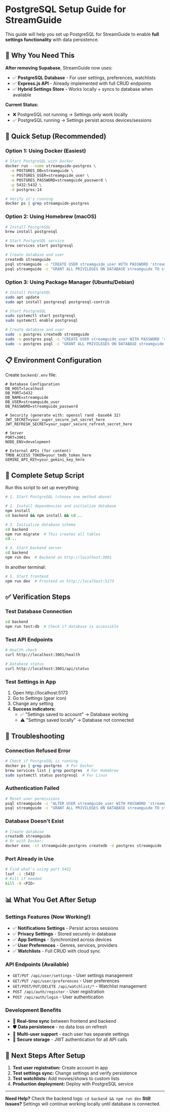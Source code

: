 # PostgreSQL Setup Guide for StreamGuide

This guide will help you set up PostgreSQL for StreamGuide to enable **full settings functionality** with data persistence.

## 🚨 **Why You Need This**

**After removing Supabase**, StreamGuide now uses:
- ✅ **PostgreSQL Database** - For user settings, preferences, watchlists 
- ✅ **Express.js API** - Already implemented with full CRUD endpoints
- ✅ **Hybrid Settings Store** - Works locally + syncs to database when available

**Current Status:**
- ❌ PostgreSQL not running → Settings only work locally
- ✅ PostgreSQL running → Settings persist across devices/sessions

## 🔧 **Quick Setup (Recommended)**

### **Option 1: Using Docker (Easiest)**

```bash
# Start PostgreSQL with Docker
docker run --name streamguide-postgres \
  -e POSTGRES_DB=streamguide \
  -e POSTGRES_USER=streamguide_user \
  -e POSTGRES_PASSWORD=streamguide_password \
  -p 5432:5432 \
  -d postgres:14

# Verify it's running
docker ps | grep streamguide-postgres
```

### **Option 2: Using Homebrew (macOS)**

```bash
# Install PostgreSQL
brew install postgresql

# Start PostgreSQL service
brew services start postgresql

# Create database and user
createdb streamguide
psql streamguide -c "CREATE USER streamguide_user WITH PASSWORD 'streamguide_password';"
psql streamguide -c "GRANT ALL PRIVILEGES ON DATABASE streamguide TO streamguide_user;"
```

### **Option 3: Using Package Manager (Ubuntu/Debian)**

```bash
# Install PostgreSQL
sudo apt update
sudo apt install postgresql postgresql-contrib

# Start PostgreSQL
sudo systemctl start postgresql
sudo systemctl enable postgresql

# Create database and user
sudo -u postgres createdb streamguide
sudo -u postgres psql -c "CREATE USER streamguide_user WITH PASSWORD 'streamguide_password';"
sudo -u postgres psql -c "GRANT ALL PRIVILEGES ON DATABASE streamguide TO streamguide_user;"
```

## 📋 **Environment Configuration**

Create `backend/.env` file:

```env
# Database Configuration
DB_HOST=localhost
DB_PORT=5432
DB_NAME=streamguide
DB_USER=streamguide_user
DB_PASSWORD=streamguide_password

# Security (generate with: openssl rand -base64 32)
JWT_SECRET=your_super_secure_jwt_secret_here
JWT_REFRESH_SECRET=your_super_secure_refresh_secret_here

# Server
PORT=3001
NODE_ENV=development

# External APIs (for content)
TMDB_ACCESS_TOKEN=your_tmdb_token_here
GEMINI_API_KEY=your_gemini_key_here
```

## 🚀 **Complete Setup Script**

Run this script to set up everything:

```bash
# 1. Start PostgreSQL (choose one method above)

# 2. Install dependencies and initialize database
npm install
cd backend && npm install && cd ..

# 3. Initialize database schema
cd backend
npm run migrate  # This creates all tables
cd ..

# 4. Start backend server
cd backend
npm run dev  # Backend on http://localhost:3001
```

In another terminal:
```bash
# 5. Start frontend
npm run dev  # Frontend on http://localhost:5173
```

## ✅ **Verification Steps**

### **Test Database Connection**
```bash
cd backend
npm run test:db  # Check if database is accessible
```

### **Test API Endpoints**
```bash
# Health check
curl http://localhost:3001/health

# Database status
curl http://localhost:3001/api/status
```

### **Test Settings in App**
1. Open http://localhost:5173
2. Go to Settings (gear icon)
3. Change any setting
4. **Success indicators:**
   - ✅ "Settings saved to account" → Database working
   - ⚠️ "Settings saved locally" → Database not connected

## 🔧 **Troubleshooting**

### **Connection Refused Error**
```bash
# Check if PostgreSQL is running
docker ps | grep postgres  # For Docker
brew services list | grep postgres  # For Homebrew
sudo systemctl status postgresql  # For Linux
```

### **Authentication Failed**
```bash
# Reset user permissions
psql streamguide -c "ALTER USER streamguide_user WITH PASSWORD 'streamguide_password';"
psql streamguide -c "GRANT ALL PRIVILEGES ON DATABASE streamguide TO streamguide_user;"
```

### **Database Doesn't Exist**
```bash
# Create database
createdb streamguide
# Or with Docker:
docker exec -it streamguide-postgres createdb -U postgres streamguide
```

### **Port Already in Use**
```bash
# Find what's using port 5432
lsof -i :5432
# Kill if needed
kill -9 <PID>
```

## 📊 **What You Get After Setup**

### **Settings Features** (Now Working!)
- ✅ **Notifications Settings** - Persist across sessions
- ✅ **Privacy Settings** - Stored securely in database  
- ✅ **App Settings** - Synchronized across devices
- ✅ **User Preferences** - Genres, services, providers
- ✅ **Watchlists** - Full CRUD with cloud sync

### **API Endpoints** (Available)
- `GET/PUT /api/user/settings` - User settings management
- `GET/PUT /api/user/preferences` - User preferences 
- `GET/POST/PUT/DELETE /api/watchlist/*` - Watchlist management
- `POST /api/auth/register` - User registration
- `POST /api/auth/login` - User authentication

### **Development Benefits**
- 🔄 **Real-time sync** between frontend and backend
- 🛡️ **Data persistence** - no data loss on refresh
- 👥 **Multi-user support** - each user has separate settings
- 🔐 **Secure storage** - JWT authentication for all API calls

## 🎯 **Next Steps After Setup**

1. **Test user registration:** Create account in app
2. **Test settings sync:** Change settings and verify persistence  
3. **Test watchlists:** Add movies/shows to custom lists
4. **Production deployment:** Deploy with PostgreSQL service

---

**Need Help?** Check the backend logs: `cd backend && npm run dev`
**Still Issues?** Settings will continue working locally until database is connected. 